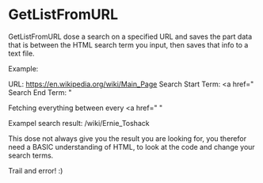 # GetListFromURL
GetListFromURL dose a search on a specified URL and saves the part data that is between the HTML search term you input,
then saves that info to a text file.

Example:

URL: https://en.wikipedia.org/wiki/Main_Page
Search Start Term: <a href="
Search End Term: "

Fetching everything between every <a href=" "

Exampel search result: /wiki/Ernie_Toshack

This dose not always give you the result you are looking for, you therefor need a BASIC understanding of HTML, to look at the code and change your search terms.

Trail and error! :)
